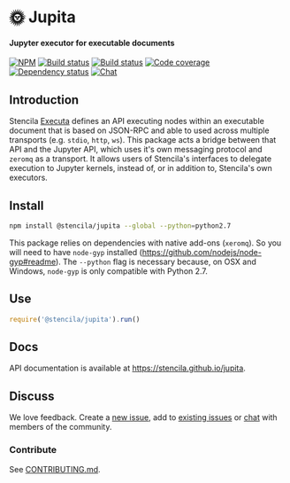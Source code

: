 # 🌞 Jupita

#### Jupyter executor for executable documents

[![NPM](http://img.shields.io/npm/v/@stencila/jupita.svg?style=flat)](https://www.npmjs.com/package/@stencila/jupita)
[![Build status](https://travis-ci.org/stencila/jupita.svg?branch=master)](https://travis-ci.org/stencila/jupita)
[![Build status](https://ci.appveyor.com/api/projects/status/ipj7s8hm82809lj9/branch/master?svg=true)](https://ci.appveyor.com/project/nokome/jupita/)
[![Code coverage](https://codecov.io/gh/stencila/jupita/branch/master/graph/badge.svg)](https://codecov.io/gh/stencila/jupita)
[![Dependency status](https://david-dm.org/stencila/jupita.svg)](https://david-dm.org/stencila/node)
[![Chat](https://badges.gitter.im/stencila/stencila.svg)](https://gitter.im/stencila/stencila)

## Introduction

Stencila [Executa](https://github.com/stencila/executor) defines an API executing nodes within an executable document that is based on JSON-RPC and able to used across multiple transports (e.g. `stdio`, `http`, `ws`). This package acts a bridge between that API and the Jupyter API, which uses it's own messaging protocol and `zeromq` as a transport. It allows users of Stencila's interfaces to delegate execution to Jupyter kernels, instead of, or in addition to, Stencila's own executors.

## Install

```bash
npm install @stencila/jupita --global --python=python2.7
```

This package relies on dependencies with native add-ons (`xeromq`). So you will need to have `node-gyp` installed (https://github.com/nodejs/node-gyp#readme). The `--python` flag is necessary because, on OSX and Windows, `node-gyp` is only compatible with Python 2.7.

## Use

```js
require('@stencila/jupita').run()
```

## Docs

API documentation is available at https://stencila.github.io/jupita.

## Discuss

We love feedback. Create a [new issue](https://github.com/stencila/jupita/issues/new), add to [existing issues](https://github.com/stencila/jupita/issues) or [chat](https://gitter.im/stencila/stencila) with members of the community.

### Contribute

See [CONTRIBUTING.md](CONTRIBUTING.md).
